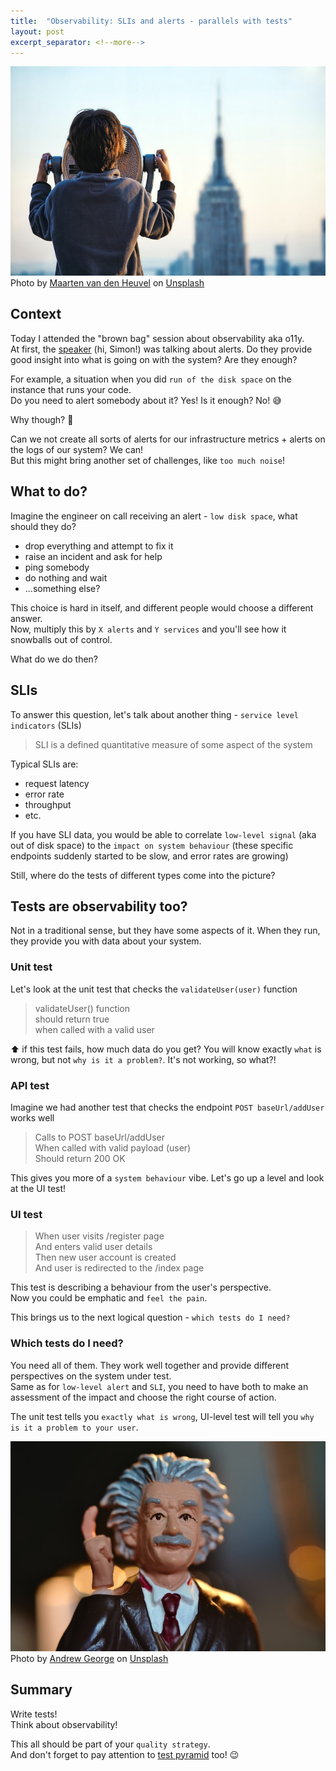 ```yaml
---
title:  "Observability: SLIs and alerts - parallels with tests"
layout: post
excerpt_separator: <!--more-->
---
```


![Observability](../assets/posts/2023_02_20_o11y.jpg)  
Photo by <a href="https://unsplash.com/it/@mvdheuvel?utm_source=unsplash&utm_medium=referral&utm_content=creditCopyText">Maarten van den Heuvel</a> on <a href="https://unsplash.com/photos/s9XMNEm-M9c?utm_source=unsplash&utm_medium=referral&utm_content=creditCopyText">Unsplash</a>

## Context
Today I attended the "brown bag" session about observability aka o11y.  
At first, the [speaker](https://www.linkedin.com/in/simon-w-0b7a201a/) (hi, Simon!) was talking about alerts. Do they provide good insight into what is going on with the system? Are they enough?  

For example, a situation when you did `run of the disk space` on the instance that runs your code.  
Do you need to alert somebody about it? Yes! Is it enough? No! 😅

Why though? 🤔  
<!--more-->
Can we not create all sorts of alerts for our infrastructure metrics + alerts on the logs of our system? We can!  
But this might bring another set of challenges, like `too much noise`!

## What to do?
Imagine the engineer on call receiving an alert - `low disk space`, what should they do? 
- drop everything and attempt to fix it
- raise an incident and ask for help
- ping somebody
- do nothing and wait
- ...something else?

This choice is hard in itself, and different people would choose a different answer.  
Now, multiply this by `X alerts` and `Y services` and you'll see how it snowballs out of control.

What do we do then?

## SLIs
To answer this question, let's talk about another thing - `service level indicators` (SLIs)
> SLI is a defined quantitative measure of some aspect of the system

Typical SLIs are:
 - request latency
 - error rate
 - throughput
 - etc.

If you have SLI data, you would be able to correlate `low-level signal` (aka out of disk space) to the `impact on system behaviour` (these specific endpoints suddenly started to be slow, and error rates are growing)  

Still, where do the tests of different types come into the picture?

## Tests are observability too?
Not in a traditional sense, but they have some aspects of it. When they run, they provide you with data about your system.

### Unit test
Let's look at the unit test that checks the `validateUser(user)` function
> validateUser() function  
> should return true  
> when called with a valid user

⬆ if this test fails, how much data do you get? You will know exactly `what` is wrong, but not `why is it a problem?`. It's not working, so what?!

### API test
Imagine we had another test that checks the endpoint `POST baseUrl/addUser` works well
> Calls to POST baseUrl/addUser  
> When called with valid payload (user)  
> Should return 200 OK

This gives you more of a `system behaviour` vibe. Let's go up a level and look at the UI test!

### UI test
> When user visits /register page  
> And enters valid user details  
> Then new user account is created   
> And user is redirected to the /index page

This test is describing a behaviour from the user's perspective.  
Now you could be emphatic and `feel the pain`. 

This brings us to the next logical question - `which tests do I need?`

### Which tests do I need?
You need all of them. They work well together and provide different perspectives on the system under test.  
Same as for `low-level alert` and `SLI`, you need to have both to make an assessment of the impact and choose the right course of action. 

The unit test tells you `exactly what is wrong`, UI-level test will tell you `why is it a problem to your user`.

![Genius](../assets/posts/2023_02_20_genius.jpg)
Photo by <a href="https://unsplash.com/@andrewjoegeorge?utm_source=unsplash&utm_medium=referral&utm_content=creditCopyText">Andrew George</a> on <a href="https://unsplash.com/photos/g-fm27_BRyQ?utm_source=unsplash&utm_medium=referral&utm_content=creditCopyText">Unsplash</a>


## Summary
Write tests!  
Think about observability!   

This all should be part of your `quality strategy`.  
And don't forget to pay attention to [test pyramid](https://ikaraman.github.io/ivanAndCode/test-pyramid/) too! 😉  